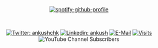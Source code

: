 &nbsp;<div align="center">
[![spotify-github-profile](https://spotify-github-profile.kittinanx.com/api/view?uid=2q05frj0ejkn2lwly8b90wqpp&cover_image=false&theme=default&show_offline=true&background_color=121212&interchange=false&bar_color=ffffff&bar_color_cover=true)](https://spotify-github-profile.kittinanx.com/api/view?uid=2q05frj0ejkn2lwly8b90wqpp&redirect=true)
</div>

&nbsp;<div align="center">
    [![Twitter: ankushchk](https://img.shields.io/twitter/follow/ankushchk?style=social)](https://twitter.com/ankushchk)
    [![Linkedin: ankush](https://img.shields.io/badge/-ankush-blue?style=flat-square&logo=Linkedin&logoColor=white&link=https://www.linkedin.com/in/ankushchk/)](https://www.linkedin.com/in/ankushchk/)
  [![E-Mail](https://img.shields.io/badge/email-2a8?style=flat-square&logo=gmail&logoColor=white)](mailto:ac.ankushchauhan.2006@gmail.com)
  [![Visits](https://komarev.com/ghpvc/?username=ankushchk&logo=GitHub&label=github%20visits&color=336699&logoColor=white&style=flat-square)](https://github.com/ankushchk)
  ![YouTube Channel Subscribers](https://img.shields.io/youtube/channel/subscribers/UCmdIWaqx6DeguddrOzlxdVg?style=social)
</div>
